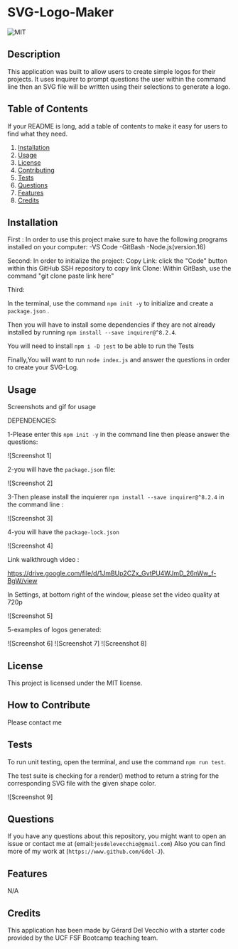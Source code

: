 # SVG-Logo-Maker

![MIT](https://img.shields.io/badge/license-MIT-green)


## Description

This application was built to allow users to create simple logos for their projects.
It uses inquirer to prompt questions the user within the command line then an SVG file will be written using their selections to generate a logo. 



## Table of Contents 

If your README is long, add a table of contents to make it easy for users to find what they need.
 
  1. [Installation](#installation)
  2. [Usage](#usage)
  3. [License](#license)
  4. [Contributing](#contributing)
  5. [Tests](#tests)
  6. [Questions](#questions)
  7. [Features](#features)
  8. [Credits](#credits)

## Installation


First :
In order to use this project make sure to have the following programs installed on your computer:
-VS Code
-GitBash
-Node.js(version.16)

Second:
In order to initialize the project:
Copy Link: click the "Code" button within this GitHub SSH repository to copy link
Clone: Within GitBash, use the command "git clone paste link here"

Third: 

In the terminal, use the command `npm init -y` to initialize and create a `package.json` .

Then you will have to install some dependencies if they are not already installed  by running `npm install --save inquirer@^8.2.4`.

You will need to install `npm i -D jest` to be able to run the Tests


Finally,You will want to run `node index.js` and answer the questions in order to create your SVG-Log.



## Usage

Screenshots  and gif for usage



DEPENDENCIES:

1-Please enter this `npm init -y` in the command line then please  answer the questions:

![Screenshot 1]

2-you will have the `package.json` file:

![Screenshot 2]


3-Then please install the inquierer  `npm install --save inquirer@^8.2.4`   in the command line :

![Screenshot 3]

4-you will have the `package-lock.json`

![Screenshot 4]



Link walkthrough video : 


https://drive.google.com/file/d/1JmBUp2CZx_GvtPU4WJmD_26nWw_f-BgW/view


In Settings, at bottom right of the window, please set the video quality  at 720p

![Screenshot 5]



5-examples of logos generated:

![Screenshot 6]
![Screenshot 7]
![Screenshot 8]







## License

This project is licensed under the MIT license.

## How to Contribute

Please contact me

## Tests

To run unit testing, open the terminal, and use the command `npm run test`.

 The test suite is checking for a render() method to return a string for the corresponding SVG file with the given shape color.


![Screenshot 9]

## Questions

If you have any questions about this repository, you might want to open an issue or contact me  at (email:`jesdelevecchio@gmail.com`)
Also you can find more of my work at (`https://www.github.com/Gdel-J`).

## Features

N/A


## Credits

This application has been made by Gérard Del Vecchio with a starter code provided by  the UCF FSF Bootcamp teaching team.